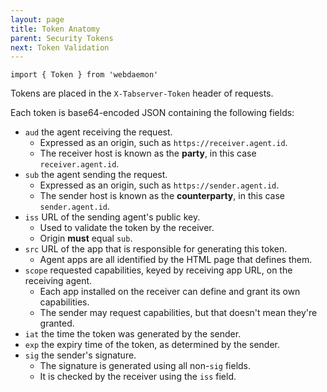 ```yaml
---
layout: page
title: Token Anatomy
parent: Security Tokens
next: Token Validation
---
```

```
import { Token } from 'webdaemon'
```

Tokens are placed in the `X-Tabserver-Token` header of requests.

Each token is base64-encoded JSON containing the following fields:

- `aud` the agent receiving the request.
  - Expressed as an origin, such as `https://receiver.agent.id`.
  - The receiver host is known as the **party**, in this case `receiver.agent.id`.
- `sub` the agent sending the request.
  - Expressed as an origin, such as `https://sender.agent.id`.
  - The sender host is known as the **counterparty**, in this case `sender.agent.id`.
- `iss` URL of the sending agent's public key.
  - Used to validate the token by the receiver.
  - Origin **must** equal `sub`.
- `src` URL of the app that is responsible for generating this token.
  - Agent apps are all identified by the HTML page that defines them.
- `scope` requested capabilities, keyed by receiving app URL, on the receiving agent.
  - Each app installed on the receiver can define and grant its own capabilities.
  - The sender may request capabilities, but that doesn't mean they're granted.
- `iat` the time the token was generated by the sender.
- `exp` the expiry time of the token, as determined by the sender.
- `sig` the sender's signature.
  - The signature is generated using all non-`sig` fields.
  - It is checked by the receiver using the `iss` field.

